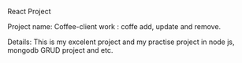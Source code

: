 React Project

Project name: Coffee-client
work : coffe add, update and remove.

Details: This is my excelent project and my practise project in node js, mongodb GRUD project and etc.